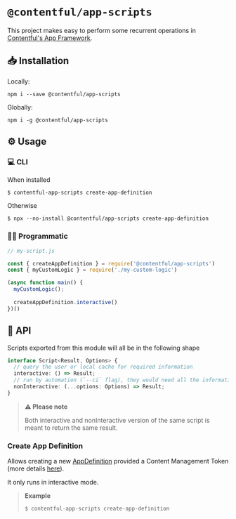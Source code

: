 # `@contentful/app-scripts`

This project makes easy to perform some recurrent operations in [Contentful's App Framework](https://www.contentful.com/developers/docs/extensibility/app-framework/).

## 📥 Installation

Locally:

```shell
npm i --save @contentful/app-scripts
```

Globally:

```shell
npm i -g @contentful/app-scripts
```


## ⚙️ Usage

### 💻 CLI

When installed
```
$ contentful-app-scripts create-app-definition 
```

Otherwise
```
$ npx --no-install @contentful/app-scripts create-app-definition 
```

### 👨‍💻 Programmatic

```javascript
// my-script.js

const { createAppDefinition } = require('@contentful/app-scripts')
const { myCustomLogic } = require('./my-custom-logic')

(async function main() {
  myCustomLogic();
  
  createAppDefinition.interactive()
})()
```

## 📜 API

Scripts exported from this module will all be in the following shape

```typescript
interface Script<Result, Options> {
  // query the user or local cache for required information
  interactive: () => Result;
  // run by automation (`--ci` flag), they would need all the information upfront
  nonInteractive: (...options: Options) => Result;
}
```

> **:warning: Please note** 
> 
> Both interactive and nonInteractive version of the same script is meant to return the same result.

### Create App Definition

Allows creating a new [AppDefinition](https://www.contentful.com/developers/docs/extensibility/app-framework/app-definition/)
provided a Content Management Token (more details [here](https://www.contentful.com/developers/docs/references/content-management-api/#/reference/personal-access-tokens)).

It only runs in interactive mode.

> **Example**
> 
> ```shell
> $ contentful-app-scripts create-app-definition
> ```
